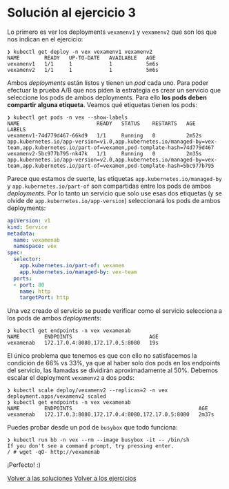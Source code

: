 # Solución al ejercicio 3

Lo primero es ver los deployments `vexamenv1` y `vexamenv2` que son los que nos indican en el ejercicio:

```
❯ kubectl get deploy -n vex vexamenv1 vexamenv2
NAME        READY   UP-TO-DATE   AVAILABLE   AGE
vexamenv1   1/1     1            1           5m6s
vexamenv2   1/1     1            1           5m6s
```

Ambos _deployments_ están listos y tienen un _pod_ cada uno. Para poder efectuar la prueba A/B que nos piden la estrategia es crear un servicio que seleccione los pods de ambos deployments. Para ello **los pods deben compartir alguna etiqueta**. Veamos qué etiquetas tienen los pods:

```
❯ kubectl get pods -n vex --show-labels
NAME                         READY   STATUS    RESTARTS   AGE     LABELS
vexamenv1-74d779d467-66kd9   1/1     Running   0          2m52s   app.kubernetes.io/app-version=v1.0,app.kubernetes.io/managed-by=vex-team,app.kubernetes.io/part-of=vexamen,pod-template-hash=74d779d467
vexamenv2-5bc977b795-nk47k   1/1     Running   0          2m35s   app.kubernetes.io/app-version=v2.0,app.kubernetes.io/managed-by=vex-team,app.kubernetes.io/part-of=vexamen,pod-template-hash=5bc977b795
```

Parece que estamos de suerte, las etiquetas `app.kubernetes.io/managed-by` y `app.kubernetes.io/part-of` son compartidas entre los pods de ambos _deployments_. Por lo tanto un servicio que solo use esas dos etiquetas (y se olvide de `app.kubernetes.io/app-version`) seleccionará los pods de ambos deployments:

```yaml
apiVersion: v1
kind: Service
metadata:
  name: vexamenab
  namespace: vex
spec:
  selector:
    app.kubernetes.io/part-of: vexamen
    app.kubernetes.io/managed-by: vex-team
  ports:
  - port: 80
    name: http
    targetPort: http
```

Una vez creado el servicio se puede verificar como el servicio selecciona a los pods de ambos _deployments_:

```
❯ kubectl get endpoints -n vex vexamenab
NAME        ENDPOINTS                         AGE
vexamenab   172.17.0.4:8080,172.17.0.5:8080   19s
``` 

El único problema que tenemos es que con ello no satisfacemos la condición de 66% vs 33%, ya que al haber solo dos pods en los endpoints del servicio, las llamadas se dividirán aproximadamente al 50%. Debemos escalar el deployment `vexamenv2` a dos pods:

```
❯ kubectl scale deploy/vexamenv2 --replicas=2 -n vex
deployment.apps/vexamenv2 scaled
❯ kubectl get endpoints -n vex vexamenab
NAME        ENDPOINTS                                         AGE
vexamenab   172.17.0.3:8080,172.17.0.4:8080,172.17.0.5:8080   2m37s
```

Puedes probar desde un pod de `busybox` que todo funciona:

```
❯ kubectl run bb -n vex --rm --image busybox -it -- /bin/sh
If you don't see a command prompt, try pressing enter.
/ # wget -qO- http://vexamenab
```

¡Perfecto! :)

[Volver a las soluciones](./readme.md)
[Volver a los ejercicios](../ejercicios.md)